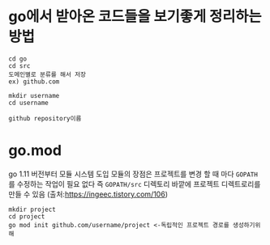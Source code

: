 

# go에서 받아온 코드들을 보기좋게 정리하는 방법
```
cd go
cd src
도메인별로 분류를 해서 저장
ex) github.com

mkdir username
cd username

github repository이름
```

# go.mod

go 1.11 버전부터 모듈 시스템 도입
모듈의 장점은 프로젝트를 변경 할 때 마다 `GOPATH`를 수정하는 작업이 필요 없다
즉 `GOPATH/src` 디렉토리 바깥에 프로젝트 디렉트로리를 만들 수 있음
(출처:https://ingeec.tistory.com/106)

```
mkdir project
cd project
go mod init github.com/username/project <-독립적인 프로젝트 경로를 생성하기위해
```



